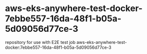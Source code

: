 # aws-eks-anywhere-test-docker-7ebbe557-16da-48f1-b05a-5d09056d77ce-3
repository for use with E2E test job aws-eks-anywhere-test-docker:7ebbe557-16da-48f1-b05a-5d09056d77ce-3

